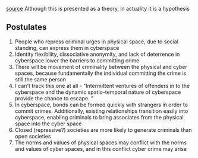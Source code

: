 [source](https://www.researchgate.net/publication/268032777_Establishing_a_Theory_of_Cyber_Crimes)
Although this is presented as a theory, in actuality it is a hypothesis
## Postulates
1. People who repress criminal urges in physical space, due to social standing, can express them in cyberspace
2. Identity flexibility, dissociative anonymity, and lack of deterrence in cyberspace lower the barriers to committing crime
3. There will be movement of criminality between the physical and cyber spaces, because fundamentally the individual committing the crime is still the same person
4. I can't track this one at all - "Intermittent ventures of offenders in to the cyberspace and the dynamic spatio-temporal nature of cyberspace provide the chance to escape. "
5. In cyberspace, bonds can be formed quickly with strangers in order to commit crimes. Additionally, existing relationships transition easily into cyberspace, enabling criminals to bring associates from the physical space into the cyber space
6. Closed (repressive?) societies are more likely to generate criminals than open societies
7. The norms and values of physical spaces may conflict with the norms and values of cyber spaces, and in this conflict cyber crime may arise